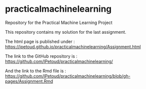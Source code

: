 # practicalmachinelearning
Repository for the Practical Machine Learning Project

This repository contains my solution for the last assignment.

The html page is published under :
https://ipetoud.github.io/practicalmachinelearning/Assignment.html

The link to the GitHub repository is :
https://github.com/IPetoud/practicalmachinelearning/

And the link to the Rmd file is :
https://github.com/IPetoud/practicalmachinelearning/blob/gh-pages/Assignment.Rmd